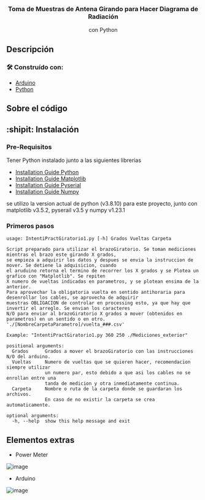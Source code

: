 <br />
<div align="center">

  <h3 align="center">Toma de Muestras de Antena Girando para Hacer Diagrama de Radiación</h3>

  <p align="center">
    con Python
  </p>
</div>

## Descripción


### 🛠 Construído con:

* [Arduino](https://arduino.cl)
* [Python](https://www.python.org)

## Sobre el código


## :shipit: Instalación


### Pre-Requisitos

Tener Python instalado junto a las siguientes librerias
* [Installation Guide Python](https://www.python.org/downloads/)
* [Installation Guide Matplotlib](https://matplotlib.org/stable/users/installing/index.html)
* [Installation Guide Pyserial](https://pyserial.readthedocs.io/en/latest/pyserial.html#installation)
* [Installation Guide Numpy](https://numpy.org/install/)

se utilizo la version actual de python (v3.8.10) para este proyecto, junto con matplotlib v3.5.2, pyserail v3.5 y numpy v1.23.1

### Primeros pasos

```curl
usage: IntentiPractGiratorio1.py [-h] Grados Vueltas Carpeta

Script preparado para utilizar el brazoGiratorio. Se toman mediciones mientras el brazo este girando X grados,
se empieza a adquirir los datos y despues se envia la instruccion de mover. Se detiene la adquisicion, cuando
el aruduino retorna el termino de recorrer los X grados y se Plotea un grafico con "Matplotlib". Se repiten 
X numero de vueltas indicadas en parametros, y se plotean ensima de la anterior.
Para aprovechar la obligatoria vuelta en sentido antihoraria para desenrollar los cables, se aprovecha de adquirir
muestras OBLIGACION de controlar en processing esto, ya que hay que invertir el arreglo. Se envian los caracteres 
N/O para enviar al brazoGiratorio X grados a mover (obtenidos en parametros) en un sentido o en otro.
'./[NombreCarpetaParametro]/vuelta_###.csv'

Example: "IntentiPractGiratorio1.py 360 250 ./Mediciones_exterior"

positional arguments:
  Grados      Grados a mover el brazoGiratorio con las instrucciones N/O del arduino.
  Vueltas     Numero de vueltas que se quieren hacer, recomendacion siempre utilizar
              un numero par, esto debido a que asi los cables no se enrollan entre una
              tanda de medicion y otra inmediatamente continua.
  Carpeta     Nombre o ruta de la carpeta donde se guardaran los archivos.
              En caso de no existir la carpeta se crea automaticamente.

optional arguments:
  -h, --help  show this help message and exit

```

## Elementos extras

* Power Meter

![image](https://user-images.githubusercontent.com/90724923/180317810-1f942937-644c-408d-a36d-47d258273130.png)

* Arduino

![image](https://user-images.githubusercontent.com/90724923/181277746-ffa97a9c-0b40-44a6-a352-9bde4f12fa30.png)

